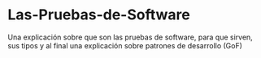 # Las-Pruebas-de-Software
Una explicación sobre que son las pruebas de software, para que sirven, sus tipos y al final una explicación sobre patrones de desarrollo (GoF)
